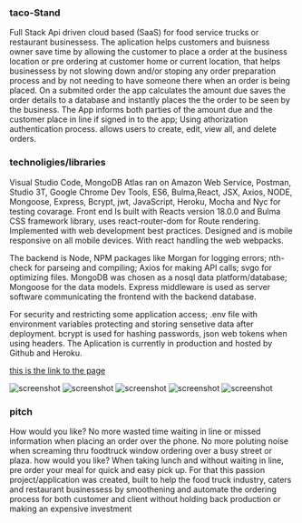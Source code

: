### taco-Stand
Full Stack Api driven cloud based (SaaS) for food service trucks or restaurant businessess. The aplication helps customers and buisness owner save time by allowing the customer to place a order at the business location or pre ordering at customer home or current location, that helps businessess by not slowing down and/or stoping any order preparation process and by not needing to have someone there when an order is being placed. 
On a submited order the app calculates the amount due saves the order details to a database and instantly places the the order to be seen by the business. The App informs both parties of the amount due and the customer place in line if signed in to the app; Using athorization authentication process. allows users to create, edit, view all, and delete orders.
### technoligies/libraries
Visual Studio Code, MongoDB Atlas ran on Amazon Web Service, Postman, Studio 3T, Google Chrome Dev Tools, ES6, Bulma,React, JSX, Axios, NODE, Mongoose, Express, Bcrypt, jwt, JavaScript, Heroku, Mocha and Nyc for testing covarage.
 Front end Is built with Reacts version 18.0.0  and Bulma CSS framework library, uses react-router-dom for Route rendering. Implemented with web development best practices. Designed and is mobile responsive on all mobile devices. With react handling the web webpacks. 

 The backend is Node, NPM packages like Morgan for logging errors; nth-check for parseing and compiling; Axios for making API calls; svgo for optimizing files. MongoDB was chosen as a nosql data platform/database; Mongoose for the data models. Express middleware  is used as server software communicating the frontend with the backend database.
 
 For security and restricting some application access; .env file with environment variables protecting and storing sensetive data after deployment. bcrypt is used for hashing passwords, json web tokens when using headers. The Aplication is currently in production and hosted by Github and Heroku.

 
[this is the link to the page](https://taco-stand.herokuapp.com/)

![screenshot](./public/assets/images/casa.png)
![screenshot](./public/assets/images/ordenar.png)
![screenshot](./public/assets/images/auth.png)
![screenshot](./public/assets/images/allordens.png)
![screenshot](./public/assets/images/edit.png)



### pitch
How would you like?
No more wasted time waiting in line or missed  information when placing an order over the phone. No more poluting noise when screaming thru foodtruck window ordering over a busy street or plaza.
how would you like?
When taking lunch and without waiting in line, pre order your meal for quick and easy pick up.
For that this passion project/application was created, built to help the food truck industry, caters and restaurant businessess by smoothening and automate the ordering process for both customer and client without holding back production or making an expensive investment
